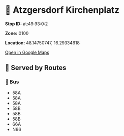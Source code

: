 # 🚉 Atzgersdorf Kirchenplatz


**Stop ID:** at:49:93:0:2

**Zone:** 0100

**Location:** 48.14750747, 16.29334618

[Open in Google Maps](https://www.google.com/maps?q=48.14750747,16.29334618)

## 🚆 Served by Routes

### 🚌 Bus
- 58A
- 58A
- 58A
- 58B
- 58B
- 58B
- 66A
- N66